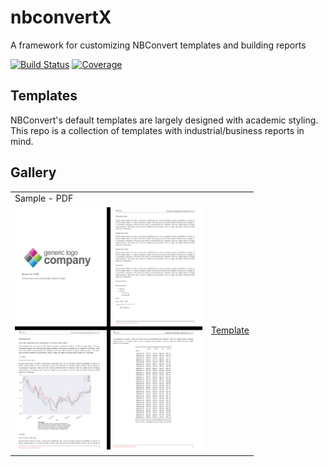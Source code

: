 # nbconvertX
A framework for customizing NBConvert templates and building reports

[![Build Status](https://dev.azure.com/tpaine154/jupyter/_apis/build/status/timkpaine.nbcx?branchName=master)](https://dev.azure.com/tpaine154/jupyter/_build/latest?definitionId=25&branchName=master)
[![Coverage](https://img.shields.io/azure-devops/coverage/tpaine154/jupyter/25)](https://dev.azure.com/tpaine154/jupyter/_build?definitionId=25&_a=summary)

## Templates
NBConvert's default templates are largely designed with academic styling. This repo is a collection of templates with industrial/business reports in mind.

## Gallery

|||
|:--|:--|
|Sample - PDF||
|[<img src="examples/sample.png" width=300>](examples/sample.pdf)|[Template](nbcx/templates/reports/abc.tex.j2)|

